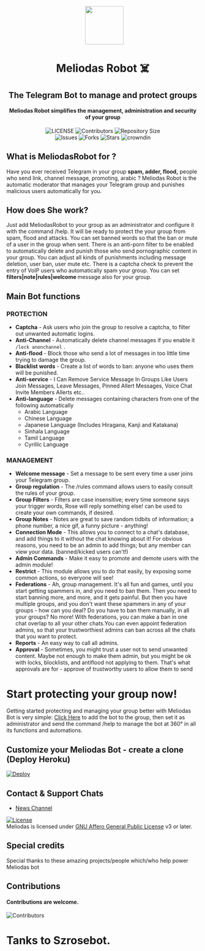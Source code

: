 <p align="center">
      <img style="width:100px; height: 100px;"  src="https://telegra.ph/file/a852109ec7f58c591c449.jpg"></p>
<h1 align="center"><b>Meliodas Robot ☠️</b></h1>
<h2 align="center"><b>The Telegram Bot to manage and protect groups</b></h2>
<h4 align="center">Meliodas Robot  simplifies the management, administration and security of your group</h4>

<p align="center">
    <img src="https://img.shields.io/github/license/Halawa-Ex/Kuntul?style=for-the-badge&logo=appveyor" alt="LICENSE">
    <img src="https://img.shields.io/github/contributors/Halawa-Ex/Kuntul?style=for-the-badge&logo=appveyor" alt="Contributors">
    <img src="https://img.shields.io/github/repo-size/Halawa-Ex/Kuntul?style=for-the-badge&logo=appveyor" alt="Repository Size"> <br>
    <img src="https://img.shields.io/github/issues/Halawa-Ex/Kuntul?style=for-the-badge&logo=appveyor" alt="Issues">
    <img src="https://img.shields.io/github/forks/Halawa-Ex/Kuntul?style=for-the-badge&logo=appveyor" alt="Forks">
    <img src="https://img.shields.io/github/stars/Halawa-Ex/Kuntul?style=for-the-badge&logo=appveyor" alt="Stars">
    <img href="https://crowdin.com/project/szrosebot" src="https://badges.crowdin.net/szrosebot/localized.svg" alt="crowndin"> 
</p>

## What is MeliodasRobot for ?

Have you ever received Telegram in your group **spam, adder, flood,** people who send link, channel message, promoting, arabic ? Meliodas Robot is the automatic moderator that manages your Telegram group and punishes malicious users automatically for you.

## How does She work?

Just add MeliodasRobot to your group as an administrator and configure it with the command /help. It will be ready to protect the your group from spam, flood and attacks. You can set banned words so that the ban or mute of a user in the group when sent.
There is an anti-porn filter to be enabled to automatically delete and punish those who send pornographic content in your group.
You can adjust all kinds of punishments including message deletion, user ban, user mute etc. There is a captcha check to prevent the entry of VoIP users who automatically spam your group. You can set <b> filters|note|rules|welcome </b> message also for your group.

## Main Bot functions
### PROTECTION 
  * **Captcha** - Ask users who join the group to resolve a captcha, to filter out unwanted automatic logins.
  * **Anti-Channel** - Automatically delete channel messages if you enable it `/lock anonchannel` .
  * **Anti-flood** - Block those who send a lot of messages in too little time trying to damage the group.
  * **Blacklist words** - Create a list of words to ban: anyone who uses them will be punished.
  * **Anti-service** - I Can Remove Service Message In Groups Like Users Join Messages, Leave Messages, Pinned Allert Messages, Voice Chat Invite Members Allerts etc..
  * **Anti-language** - Delete messages containing characters from one of the following automatically
       * Arabic Language
       * Chinese Language
       * Japanese Language (Includes Hiragana, Kanji and Katakana)
       * Sinhala Language
       * Tamil Language
       * Cyrillic Language

### MANAGEMENT  
   * **Welcome message** - Set a message to be sent every time a user joins your Telegram group.
   * **Group regulation** - The /rules command allows users to easily consult the rules of your group.
   * **Group Filters** - Filters are case insensitive; every time someone says your trigger words, Rose will reply something else! can be used to create your own commands, if desired.
   * **Group Notes** - Notes are great to save random tidbits of information; a phone number, a nice gif, a funny picture - anything!
   * **Connection Mode** - This allows you to connect to a chat's database, and add things to it without the chat knowing about it! For obvious reasons, you need to be an admin to add things; but any member can view your data. (banned/kicked users can't!)
   * **Admin Commands** - Make it easy to promote and demote users with the admin module!
   * **Restrict** - This module allows you to do that easily, by exposing some common actions, so everyone will see!
   * **Federations** - Ah, group management. It's all fun and games, until you start getting spammers in, and you need to ban them. Then you need to start banning more, and more, and it gets painful. But then you have multiple groups, and you don't want these spammers in any of your groups - how can you deal? Do you have to ban them manually, in all your groups? No more! With federations, you can make a ban in one chat overlap to all your other chats.You can even appoint federation admins, so that your trustworthiest admins can ban across all the chats that you want to protect.
   * **Reports** - An easy way to call all admins.
   * **Approval** - Sometimes, you might trust a user not to send unwanted content.
Maybe not enough to make them admin, but you might be ok with locks, blocklists, and antiflood not applying to them.
That's what approvals are for - approve of trustworthy users to allow them to send 

# Start protecting your group now!
Getting started protecting and managing your group better with Meliodas Bot is very simple: [Click Here](http://t.me/MeliodasRobot?startgroup=new) to add the bot to the group, then set it as administrator and send the command /help to manage the bot at 360° in all its functions and automations.

## Customize your Meliodas Bot - create a clone (Deploy Heroku)

[![Deploy](https://www.herokucdn.com/deploy/button.svg)](https://heroku.com/deploy?template=https://github.com/Halawa-Ex/Kuntul)

## Contact & Support Chats

 - [News Channel ](https://t.me/OfficiallMeliodas) 

[![License](https://www.gnu.org/graphics/agplv3-155x51.png)](LICENSE)   
Meliodas is licensed under [GNU Affero General Public License](https://www.gnu.org/licenses/agpl-3.0.en.html) v3 or later.

## Special credits
Special thanks to these amazing projects/people which/who help power Meliodas bot

## Contributions
#### Contributions are welcome.

![Contributors](https://contrib.rocks/image?repo=Halawa-Ex/Kuntul)

# Tanks to Szrosebot.
